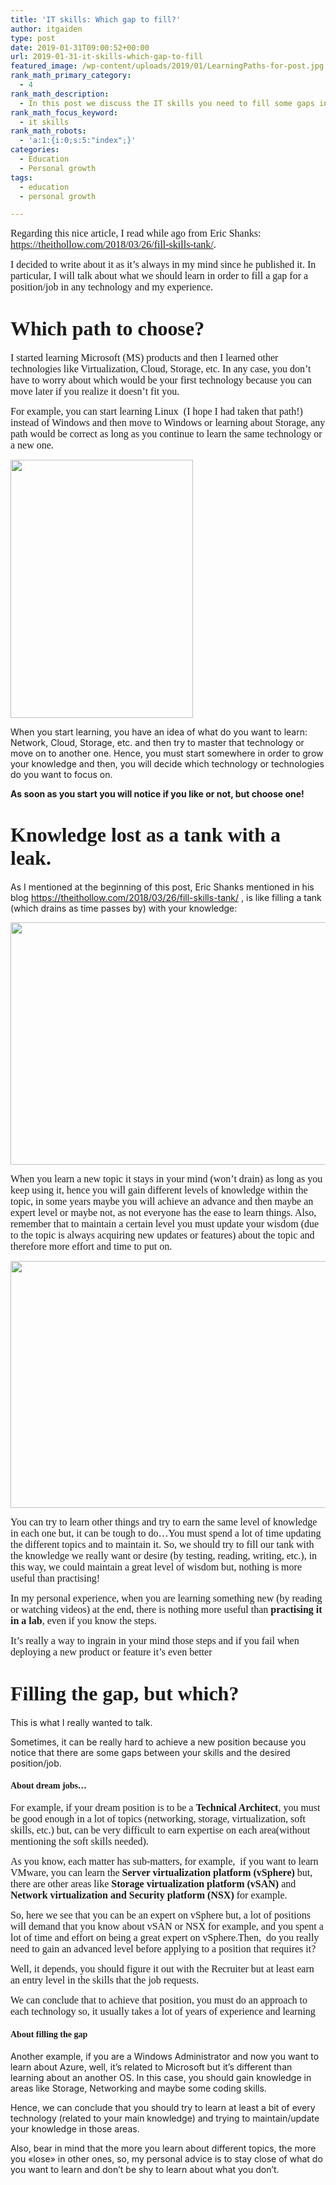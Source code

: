 ```yaml
---
title: 'IT skills: Which gap to fill?'
author: itgaiden
type: post
date: 2019-01-31T09:00:52+00:00
url: 2019-01-31-it-skills-which-gap-to-fill
featured_image: /wp-content/uploads/2019/01/LearningPaths-for-post.jpg
rank_math_primary_category:
  - 4
rank_math_description:
  - In this post we discuss the IT skills you need to fill some gaps in order to achieve a position or goal.
rank_math_focus_keyword:
  - it skills
rank_math_robots:
  - 'a:1:{i:0;s:5:"index";}'
categories:
  - Education
  - Personal growth
tags:
  - education
  - personal growth

---
```

<span style="font-family: Didact Gothic; font-size: 16px;">Regarding this nice article, I read while ago from <span class="username u-dir" dir="ltr">Eric Shanks</span>: <a href="https://theithollow.com/2018/03/26/fill-skills-tank/">https://theithollow.com/2018/03/26/fill-skills-tank/</a>.</span>

<span style="font-family: Didact Gothic; font-size: 16px;">I decided to write about it as it&#8217;s always in my mind since he published it. In particular, I will talk about what we should learn in order to fill a gap for a position/job in any technology and my experience.<br /> </span>

# <span style="font-family: Didact Gothic; font-size: 32px;">Which path to choose?</span>

 <span style="font-family: Didact Gothic; font-size: 16px;">I started learning Microsoft (MS) products and then I learned other technologies like Virtualization, Cloud, Storage, etc. In any case, you don&#8217;t have to worry about which would be your first technology because you can move later if you realize it doesn&#8217;t fit you. </span>

<span style="font-family: Didact Gothic; font-size: 16px;">For example, you can start learning Linux  (I hope I had taken that path!) instead of Windows and then move to Windows or learning about Storage, any path would be correct as long as you continue to learn the same technology or a new one.</span>

<img loading="lazy" class="alignnone wp-image-548" src="/wp-content/uploads/2019/01/LearningPaths-for-post-212x300.jpg" alt="" width="292" height="413" srcset="/wp-content/uploads/2019/01/LearningPaths-for-post-212x300.jpg 212w, /wp-content/uploads/2019/01/LearningPaths-for-post.jpg 429w" sizes="(max-width: 292px) 100vw, 292px" /> 

<span style="">When you start learning, you have an idea of what do you want to learn: Network, Cloud, Storage, etc. and then try to master that technology or move on to another one. Hence, you must start somewhere in order to grow your knowledge and then, you will decide which technology or technologies do you want to focus on.</span>

<span style=""><strong>As soon as you start you will notice if you like or not, but choose one!</strong><br /> </span>

# <span style="font-family: Didact Gothic; font-size: 32px;">Knowledge lost as a tank with a leak.</span>

<span style="">As I mentioned at the beginning of this post, Eric Shanks mentioned in his blog <a href="https://theithollow.com/2018/03/26/fill-skills-tank/">https://theithollow.com/2018/03/26/fill-skills-tank/</a> , is like filling a tank (which drains as time passes by) with your knowledge:</span>

<img loading="lazy" class="alignnone wp-image-541" src="/wp-content/uploads/2018/10/Skills_empty-300x224.png" alt="" width="519" height="388" srcset="/wp-content/uploads/2018/10/Skills_empty-300x224.png 300w, /wp-content/uploads/2018/10/Skills_empty-768x573.png 768w, /wp-content/uploads/2018/10/Skills_empty.png 828w" sizes="(max-width: 519px) 100vw, 519px" /> 

<span style="font-family: Didact Gothic; font-size: 16px;">When you learn a new topic it stays in your mind (won&#8217;t drain) as long as you keep using it, hence you will gain different levels of knowledge within the topic, in some years maybe you will achieve an advance and then maybe an expert level or maybe not, as not everyone has the ease to learn things. Also, remember that to maintain a certain level you must update your wisdom (due to the topic is always acquiring new updates or features) about the topic and therefore more effort and time to put on.</span>

<img loading="lazy" class="alignnone wp-image-539" src="/wp-content/uploads/2018/10/Skills_avg-300x223.png" alt="" width="531" height="395" srcset="/wp-content/uploads/2018/10/Skills_avg-300x223.png 300w, /wp-content/uploads/2018/10/Skills_avg-768x572.png 768w, /wp-content/uploads/2018/10/Skills_avg.png 827w" sizes="(max-width: 531px) 100vw, 531px" /> 

<span style="font-family: Didact Gothic; font-size: 12px;"><span style="font-size: 16px;">You can try to learn other things and try to earn the same level of knowledge in each one but, it can be tough to do&#8230;You must spend a lot of time updating the different topics and to maintain it. So, we should try to fill our tank with the knowledge we really want or desire (by testing, reading, writing, etc.), in this way, we could maintain a great level of wisdom but, nothing is more useful than practising!</span><br /> </span>

<span style="font-family: Didact Gothic; font-size: 16px;">In my personal experience, when you are learning something new (by reading or watching videos) at the end, there is nothing more useful than <strong>practising it in a lab</strong>, even if you know the steps. </span>

<span style="font-family: Didact Gothic; font-size: 16px;">It&#8217;s really a way to ingrain in your mind those steps and if you fail when deploying a new product or feature it&#8217;s even better 🙂</span>

# <span style="font-family: Didact Gothic; font-size: 32px;">Filling the gap, but which?</span>

<span style="">This is what I really wanted to talk.</span>

<span style="">Sometimes, it can be really hard to achieve a new position because you notice that there are some gaps between your skills and the desired position/job.</span>

#### **<span style="font-family: Didact Gothic;">About dream jobs&#8230;</span>**

<span style="font-family: Didact Gothic; font-size: 16px;">For example, if your dream position is to be a <strong>Technical Architect</strong>, you must be good enough in a lot of topics (networking, storage, virtualization, soft skills, etc.) but, can be very difficult to earn expertise on each area(without mentioning the soft skills needed).<br /> </span>

<span style="font-family: Didact Gothic; font-size: 16px;">As you know, each matter has sub-matters, for example,  if you want to learn VMware, you can learn the <strong>Server virtualization platform (vSphere)</strong> but, there are other areas like <strong>Storage virtualization platform (vSAN)</strong> and <strong>Network virtualization and Security platform (NSX)</strong> for example.</span>

<span style="font-family: Didact Gothic; font-size: 16px;">So, here we see that you can be an expert on vSphere but, a lot of positions will demand that you know about vSAN or NSX for example, and you spent a lot of time and effort on being a great expert on vSphere.Then,  do you really need to gain an advanced level before applying to a position that requires it?</span>

<span style="font-family: Didact Gothic; font-size: 16px;">Well, it depends, you should figure it out with the Recruiter but at least earn an entry level in the skills that the job requests.</span>

<span style="font-family: Didact Gothic; font-size: 16px;">We can conclude that to achieve that position, you must do an approach to each technology so, it usually takes a lot of years of experience and learning</span>

#### **<span style="font-family: Didact Gothic;">About filling the gap</span>**

<span style="">Another example, if you are a Windows Administrator and now you want to learn about Azure, well, it&#8217;s related to Microsoft but it&#8217;s different than learning about an another OS. In this case, you should gain knowledge in areas like Storage, Networking and maybe some coding skills.</span>

<span style="">Hence, we can conclude that you should try to learn at least a bit of every technology (related to your main knowledge) and trying to maintain/update your knowledge in those areas.</span>

<span style="">Also, bear in mind that the more you learn about different topics, the more you «lose» in other ones, so, my personal advice is to stay close of what do you want to learn and don&#8217;t be shy to learn about what you don&#8217;t.</span>

&nbsp;

&nbsp;

&nbsp;

&nbsp;